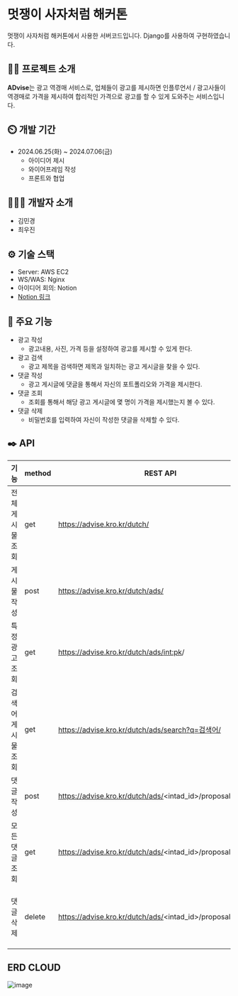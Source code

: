 
# 멋쟁이 사자처럼 해커톤
멋쟁이 사자처럼 해커톤에서 사용한 서버코드입니다. Django를 사용하여 구현하였습니다.

## 👨‍🏫 프로젝트 소개
**ADvise**는 광고 역경매 서비스로, 업체들이 광고를 제시하면 인플루언서 / 광고사들이 역경매로 가격을 제시하여 합리적인 가격으로 광고를 할 수 있게 도와주는 서비스입니다.

## ⏲️ 개발 기간
* 2024.06.25(화) ~ 2024.07.06(금)
  * 아이디어 제시
  * 와이어프레임 작성
  * 프론트와 협업

## 🧑‍🤝‍🧑 개발자 소개
* 김민경
* 최우진

## ⚙️ 기술 스택
* Server: AWS EC2
* WS/WAS: Nginx
* 아이디어 회의: Notion
* [Notion 링크](https://www.notion.so/5c39c682496f45569c76f5d9950a82c8)

## 📌 주요 기능
* 광고 작성
  * 광고내용, 사진, 가격 등을 설정하여 광고를 제시할 수 있게 한다.
* 광고 검색
  * 광고 제목을 검색하면 제목과 일치하는 광고 게시글을 찾을 수 있다.
* 댓글 작성
  * 광고 게시글에 댓글을 통해서 자신의 포트폴리오와 가격을 제시한다.
* 댓글 조회
  * 조회를 통해서 해당 광고 게시글에 몇 명이 가격을 제시했는지 볼 수 있다.
* 댓글 삭제
  * 비밀번호를 입력하여 자신이 작성한 댓글을 삭제할 수 있다.

## ✒️ API
| 기능                  | method  | REST API                                                | 입력 data | 반환 data |
|-----------------------|---------|---------------------------------------------------------|----------|-----------|
| 전체 게시물 조회     | get     | https://advise.kro.kr/dutch/                         |      | 성공:200,ok 실패 : 500 |
| 게시물 작성           | post    | https://advise.kro.kr/dutch/ads/                         | {“title”:varchar(100),“content”:text,“minimum_price”:int,“image”:image}| 성공:200 ok, 실패 : 400 |
| 특정 광고 조회        | get     | https://advise.kro.kr/dutch/ads/<int:pk>/                | | 성공 : 200, ok 실패 : 404 |
| 검색어 게시물 조회   | get     | https://advise.kro.kr/dutch/ads/search?q=검색어/         | | 성공 : 200, ok 실패 : 500 |
| 댓글 작성            | post    | https://advise.kro.kr/dutch/ads/<intad_id>/proposals/   | {“identifier”:varchar(100),“pwd”:varchar(100),“title”:varchar(100),“url”:url,“info”:text,“price”:int} | 성공 : 200, ok 실패 : 400 |
| 모든 댓글 조회            | get     | https://advise.kro.kr/dutch/ads/<intad_id>/proposals/all/| | 성공 : 200, 실패 : 404|
| 댓글 삭제            | delete  | https://advise.kro.kr/dutch/ads/<intad_id>/proposals/<intpk>/delete/ | {“id”:<int:ad_id>,“identifier”:varchar(100),“pwd”:varchar(100),“title”:varchar(100),“url”:url,“info”:text,“price”:int}| 성공 : 200, ok 실패 : 400, 403 (일치 오류) |


## ERD CLOUD
![image](https://github.com/Likelion-ADvise/ADvise-BE/assets/131441769/d1386430-c0b6-4c6c-8b8c-c211da8c323f)

